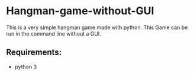 
# Hangman-game-without-GUI

This is a very simple hangman game made with python.
This Game can be run in the command line without a GUI. 


## Requirements:

- python 3
